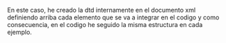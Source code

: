 En este caso, he creado la dtd internamente en el documento xml definiendo arriba cada elemento que se va a integrar en el codigo y como consecuencia, en el codigo he seguido la misma estructura en cada ejemplo.